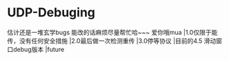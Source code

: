 # UDP-Debuging
估计还是一堆玄学bugs
能改的话麻烦尽量帮忙哈~~~
爱你哦mua
|1.0仅限于能传，没有任何安全措施
|2.0最后做一次检测重传
|3.0停等协议
|目前的4.5 滑动窗口debug版本
|future
